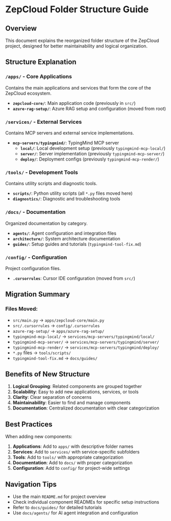# ZepCloud Folder Structure Guide

## Overview

This document explains the reorganized folder structure of the ZepCloud project, designed for better maintainability and logical organization.

## Structure Explanation

### `/apps/` - Core Applications

Contains the main applications and services that form the core of the ZepCloud ecosystem.

- **`zepcloud-core/`**: Main application code (previously in `src/`)
- **`azure-rag-setup/`**: Azure RAG setup and configuration (moved from root)

### `/services/` - External Services

Contains MCP servers and external service implementations.

- **`mcp-servers/typingmind/`**: TypingMind MCP server
  - **`local/`**: Local development setup (previously `typingmind-mcp-local/`)
  - **`server/`**: Server implementation (previously `typingmind-mcp-server/`)
  - **`deploy/`**: Deployment configs (previously `typingmind-mcp-render/`)

### `/tools/` - Development Tools

Contains utility scripts and diagnostic tools.

- **`scripts/`**: Python utility scripts (all `*.py` files moved here)
- **`diagnostics/`**: Diagnostic and troubleshooting tools

### `/docs/` - Documentation

Organized documentation by category.

- **`agents/`**: Agent configuration and integration files
- **`architecture/`**: System architecture documentation
- **`guides/`**: Setup guides and tutorials (`typingmind-tool-fix.md`)

### `/config/` - Configuration

Project configuration files.

- **`.cursorrules`**: Cursor IDE configuration (moved from `src/`)

## Migration Summary

### Files Moved:

- `src/main.py` → `apps/zepcloud-core/main.py`
- `src/.cursorrules` → `config/.cursorrules`
- `azure-rag-setup/` → `apps/azure-rag-setup/`
- `typingmind-mcp-local/` → `services/mcp-servers/typingmind/local/`
- `typingmind-mcp-server/` → `services/mcp-servers/typingmind/server/`
- `typingmind-mcp-render/` → `services/mcp-servers/typingmind/deploy/`
- `*.py` files → `tools/scripts/`
- `typingmind-tool-fix.md` → `docs/guides/`

## Benefits of New Structure

1. **Logical Grouping**: Related components are grouped together
2. **Scalability**: Easy to add new applications, services, or tools
3. **Clarity**: Clear separation of concerns
4. **Maintainability**: Easier to find and manage components
5. **Documentation**: Centralized documentation with clear categorization

## Best Practices

When adding new components:

1. **Applications**: Add to `apps/` with descriptive folder names
2. **Services**: Add to `services/` with service-specific subfolders
3. **Tools**: Add to `tools/` with appropriate categorization
4. **Documentation**: Add to `docs/` with proper categorization
5. **Configuration**: Add to `config/` for project-wide settings

## Navigation Tips

- Use the main `README.md` for project overview
- Check individual component READMEs for specific setup instructions
- Refer to `docs/guides/` for detailed tutorials
- Use `docs/agents/` for AI agent integration and configuration
